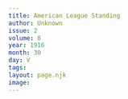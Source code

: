 ```yaml
---
title: American League Standing
author: Unknown
issue: 2
volume: 8
year: 1916
month: 30
day: V
tags:
layout: page.njk
image:
---
```


